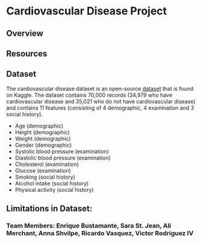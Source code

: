 # Cardiovascular Disease Project



## Overview

## Resources 

## Dataset

The cardiovascular disease dataset is an open-source [dataset](https://www.kaggle.com/sulianova/cardiovascular-disease-dataset) that is found on Kaggle. The dataset contains 70,000 records (34,979 who have cardiovascular disease and 35,021 who do not have cardiovascular disease) and contains 11 features (consisting of 4 demographic, 4 examination and 3 social history).

- Age (demographic)
- Height (demographic)
- Weight (demographic)
- Gender (demographic)
- Systolic blood pressure (examination)
- Diastolic blood pressure (examination)
- Cholesterol (examination)
- Glucose (examination)
- Smoking (social history)
- Alcohol intake (social history)
- Physical activity (social history)

## Limitations in Dataset:

### Team Members: Enrique Bustamante, Sara St. Jean, Ali Merchant, Anna Shvilpe, Ricardo Vasquez, Victor Rodriguez IV

